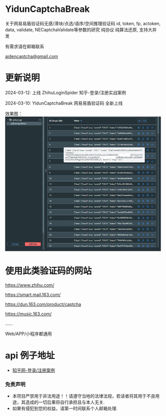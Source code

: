 # YidunCaptchaBreak
关于网易易盾验证码无感/滑块/点选/语序/空间推理验证码 id, token, fp, actoken, data, validate, NECaptchaValidate等参数的研究 纯协议 纯算法还原, 支持大并发

有需求请在邮箱联系

aidencaptcha@gmail.com


# 更新说明
2024-03-12: 上线 ZhihuLoginSpider 知乎-登录/注册实战案例

2024-03-10: YidunCaptchaBreak 网易易盾验证码 全新上线


效果图：
![image](https://github.com/aidencaptcha/YidunCaptchaBreak/blob/main/examples/100_successful.jpg)

# 使用此类验证码的网站

https://www.zhihu.com/

https://smart.mail.163.com/

https://dun.163.com/product/captcha

https://music.163.com/

......

Web/APP/小程序都通用

# api 例子地址

* [知乎网-登录/注册案例](https://github.com/aidencaptcha/HuXiuSpider)




### 免责声明
* 本项目严禁用于非法用途！！请遵守当地的法律法规，若读者将其用于不良用途，其造成的一切后果将自行承担且与本人无关.
* 如果有侵犯到您的权益，请第一时间联系个人邮箱处理.
